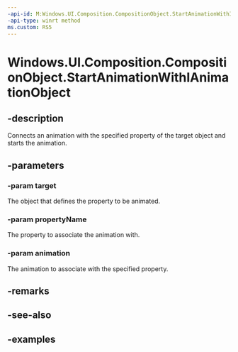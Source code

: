 ```yaml
---
-api-id: M:Windows.UI.Composition.CompositionObject.StartAnimationWithIAnimationObject(Windows.UI.Composition.IAnimationObject,System.String,Windows.UI.Composition.CompositionAnimation)
-api-type: winrt method
ms.custom: RS5
---
```


<!-- Method syntax.
public void CompositionObject.StartAnimationWithIAnimationObject(IAnimationObject target, String propertyName, CompositionAnimation animation)
-->

# Windows.UI.Composition.CompositionObject.StartAnimationWithIAnimationObject

## -description

Connects an animation with the specified property of the target object and starts the animation.

## -parameters
### -param target

The object that defines the property to be animated.

### -param propertyName

The property to associate the animation with.

### -param animation

The animation to associate with the specified property.

## -remarks

## -see-also

## -examples

